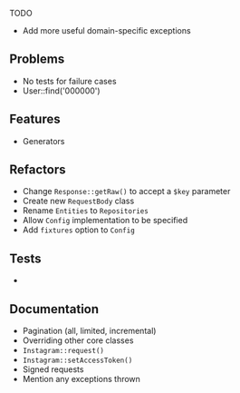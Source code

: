 TODO

- Add more useful domain-specific exceptions

## Problems
- No tests for failure cases
- User::find('000000')

## Features
- Generators

## Refactors
- Change `Response::getRaw()` to accept a `$key` parameter
- Create new `RequestBody` class
- Rename `Entities` to `Repositories`
- Allow `Config` implementation to be specified
- Add `fixtures` option to `Config`

## Tests
-

## Documentation
- Pagination (all, limited, incremental)
- Overriding other core classes
- `Instagram::request()`
- `Instagram::setAccessToken()`
- Signed requests
- Mention any exceptions thrown
